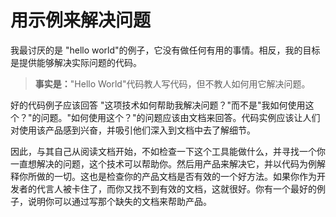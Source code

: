 # 用示例来解决问题

我最讨厌的是 "hello world"的例子，它没有做任何有用的事情。相反，我的目标是提供能够解决实际问题的代码。

> **事实是：**"Hello World"代码教人写代码，但不教人如何用它解决问题。

好的代码例子应该回答 "这项技术如何帮助我解决问题？"而不是"我如何使用这个？"的问题。"如何使用这个？"的问题应该由文档来回答。代码实例应该让人们对使用该产品感到兴奋，并吸引他们深入到文档中去了解细节。

因此，与其自己从阅读文档开始，不如检查一下这个工具能做什么，并寻找一个你一直想解决的问题，这个技术可以帮助你。然后用产品来解决它，并以代码为例解释你所做的一切。这也是检查你的产品文档是否有效的一个好方法。如果你作为开发者的代言人被卡住了，而你又找不到有效的文档，这就很好。你有一个最好的例子，说明你可以通过写那个缺失的文档来帮助产品。